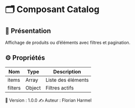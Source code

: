 # 🗂️ Composant Catalog

## 🎯 Présentation
Affichage de produits ou d’éléments avec filtres et pagination.

## ⚙️ Propriétés
| Nom | Type | Description |
|------|------|-------------|
| items | Array | Liste des éléments |
| filters | Object | Filtres actifs |

📄 Version : 1.0.0
✍️ Auteur : Florian Harmel
